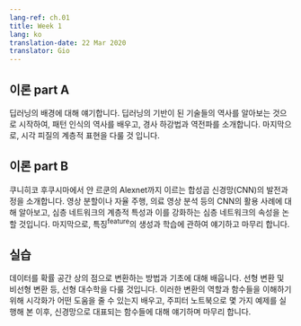 ```yaml
---
lang-ref: ch.01
title: Week 1
lang: ko
translation-date: 22 Mar 2020
translator: Gio
---
```



## 이론 part A

딥러닝의 배경에 대해 얘기합니다. 딥러닝의 기반이 된 기술들의 역사를 알아보는 것으로 시작하여, 패턴 인식의 역사를 배우고, 경사 하강법과 역전파를 소개합니다. 마지막으로, 시각 피질의 계층적 표현을 다룰 것 입니다.

## 이론 part B


쿠니히코 후쿠시마에서 얀 르쿤의 Alexnet까지 이르는 합성곱 신경망(CNN)의 발전과정을 소개합니다. 영상 분할이나 자율 주행, 의료 영상 분석 등의 CNN의 활용 사례에 대해 알아보고, 심층 네트워크의 계층적 특성과 이를 강화하는 심층 네트워크의 속성을 논할 것입니다. 마지막으로, 특징<sup>feature</sup>의 생성과 학습에 관하여 얘기하고 마무리 합니다.


## 실습

데이터를 확률 공간 상의 점으로 변환하는 방법과 기초에 대해 배웁니다. 선형 변환 및 비선형 변환 등, 선형 대수학을 다룰 것입니다. 이러한 변환의 역할과 함수들을 이해하기 위해 시각화가 어떤 도움을 줄 수 있는지 배우고, 주피터 노트북으로 몇 가지 예제를 실행해 본 이후, 신경망으로 대표되는 함수들에 대해 얘기하며 마무리 합니다.

